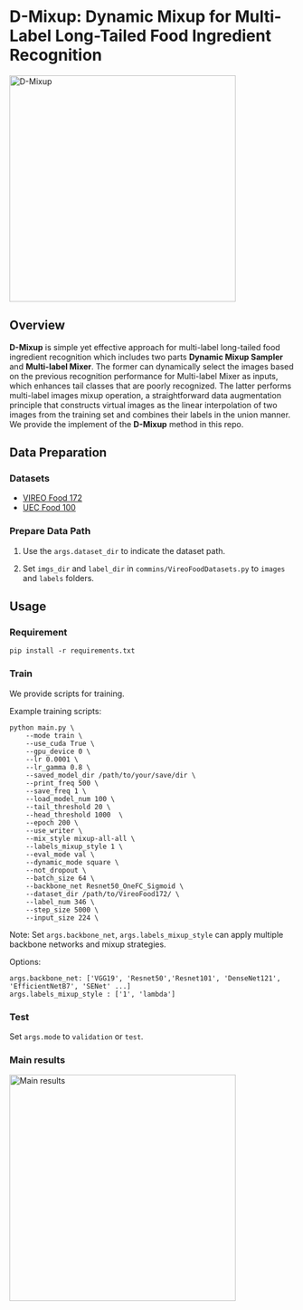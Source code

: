 # D-Mixup: Dynamic Mixup for Multi-Label Long-Tailed Food Ingredient Recognition

<img src="https://github.com/JixiangGao/D-Mixup/pics/framework-overview.png" width="400" alt="D-Mixup">

## Overview

**D-Mixup** is simple yet effective approach for multi-label long-tailed food ingredient recognition which includes two parts **Dynamic Mixup Sampler** and **Multi-label Mixer**. The former can dynamically select the images based on the previous recognition performance for Multi-label Mixer as inputs, which enhances tail classes that are poorly recognized. The latter performs multi-label images mixup operation, a straightforward data augmentation principle that constructs virtual images as the linear interpolation of two images from the training set and combines their labels in the union manner. We provide the implement of the **D-Mixup** method in this repo.


## Data Preparation

### Datasets

- [VIREO Food 172](http://vireo.cs.cityu.edu.hk/vireofood172/)
- [UEC Food 100](http://foodcam.mobi/dataset100.html)

### Prepare Data Path

1. Use the `args.dataset_dir` to indicate the dataset path.

2. Set `imgs_dir` and `label_dir` in `commins/VireoFoodDatasets.py` to `images` and `labels` folders. 

## Usage

### Requirement

```
pip install -r requirements.txt
```

### Train

We provide scripts for training. 


Example training scripts:

```
python main.py \
    --mode train \
    --use_cuda True \
    --gpu_device 0 \
    --lr 0.0001 \
    --lr_gamma 0.8 \
    --saved_model_dir /path/to/your/save/dir \
    --print_freq 500 \
    --save_freq 1 \
    --load_model_num 100 \
    --tail_threshold 20 \
    --head_threshold 1000  \
    --epoch 200 \
    --use_writer \
    --mix_style mixup-all-all \
    --labels_mixup_style 1 \
    --eval_mode val \
    --dynamic_mode square \
    --not_dropout \
    --batch_size 64 \
    --backbone_net Resnet50_OneFC_Sigmoid \
    --dataset_dir /path/to/VireoFood172/ \
    --label_num 346 \
    --step_size 5000 \
    --input_size 224 \
```

Note: Set `args.backbone_net`, `args.labels_mixup_style` can apply multiple backbone networks and mixup strategies.

Options:
```
args.backbone_net: ['VGG19', 'Resnet50','Resnet101', 'DenseNet121', 'EfficientNetB7', 'SENet' ...]
args.labels_mixup_style : ['1', 'lambda']
```


### Test

Set `args.mode` to `validation` or `test`.


### Main results

<img src="https://github.com/JixiangGao/D-Mixup/pics/main-results.png" width="400" alt="Main results">


